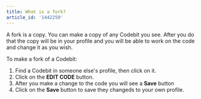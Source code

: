 ```yaml
---
title: What is a fork?
article_id: '1442259'
---
```


A fork is a copy. You can make a copy of any Codebit you see. After you do that the copy will be in your profile and you will be able to work on the code and change it as you wish.

To make a fork of a Codebit:

1. Find a Codebit in someone else's profile, then click on it.
2. Click on the **EDIT CODE** button.
3. After you make a change to the code you will see a **Save** button
4. Click on the **Save** button to save they changeds to your own profile.